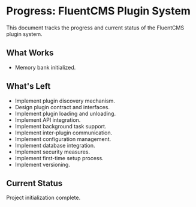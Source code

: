 # Progress: FluentCMS Plugin System

This document tracks the progress and current status of the FluentCMS plugin system.

## What Works

* Memory bank initialized.

## What's Left

* Implement plugin discovery mechanism.
* Design plugin contract and interfaces.
* Implement plugin loading and unloading.
* Implement API integration.
* Implement background task support.
* Implement inter-plugin communication.
* Implement configuration management.
* Implement database integration.
* Implement security measures.
* Implement first-time setup process.
* Implement versioning.

## Current Status

Project initialization complete.
